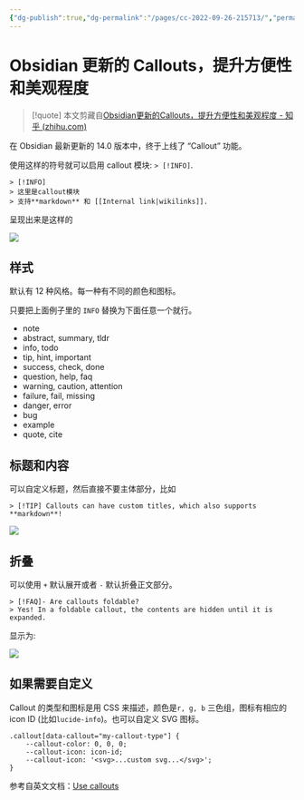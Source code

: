 ```yaml
---
{"dg-publish":true,"dg-permalink":"/pages/cc-2022-09-26-215713/","permalink":"/pages/cc-2022-09-26-215713/","dgHomeLink":true,"dgPassFrontmatter":false}
---
```


# Obsidian 更新的 Callouts，提升方便性和美观程度

> [!quote] 本文剪藏自[Obsidian更新的Callouts，提升方便性和美观程度 - 知乎 (zhihu.com)](https://zhuanlan.zhihu.com/p/494647464)

在 Obsidian 最新更新的 14.0 版本中，终于上线了 “Callout” 功能。

使用这样的符号就可以启用 callout 模块: `> [!INFO]`.

```
> [!INFO]
> 这里是callout模块
> 支持**markdown** 和 [[Internal link|wikilinks]].

```

呈现出来是这样的

![](https://pic3.zhimg.com/v2-86ef1d3141e0b3bc915e2aad7a621162_r.jpg)

## 样式

默认有 12 种风格。每一种有不同的颜色和图标。

只要把上面例子里的 `INFO` 替换为下面任意一个就行。

*   note
*   abstract, summary, tldr
*   info, todo
*   tip, hint, important
*   success, check, done
*   question, help, faq
*   warning, caution, attention
*   failure, fail, missing
*   danger, error
*   bug
*   example
*   quote, cite

## 标题和内容

可以自定义标题，然后直接不要主体部分，比如

```
> [!TIP] Callouts can have custom titles, which also supports **markdown**!

```

![](https://pic3.zhimg.com/v2-ff3e8ccd97a28fe54982b7c303de90f6_r.jpg)

## 折叠

可以使用 `+` 默认展开或者 `-` 默认折叠正文部分。

```
> [!FAQ]- Are callouts foldable?
> Yes! In a foldable callout, the contents are hidden until it is expanded.

```

显示为:

![](https://pic1.zhimg.com/v2-9a1c6964e3badb6b52fae96e630515cc_r.jpg)

## 如果需要自定义

Callout 的类型和图标是用 CSS 来描述，颜色是`r, g, b` 三色组，图标有相应的 icon ID (比如`lucide-info`)。也可以自定义 SVG 图标。

```
.callout[data-callout="my-callout-type"] {
    --callout-color: 0, 0, 0;
    --callout-icon: icon-id;
    --callout-icon: '<svg>...custom svg...</svg>';
}

```

参考自英文文档：[Use callouts](https://link.zhihu.com/?target=https%3A//help.obsidian.md/How%2Bto/Use%2Bcallouts)